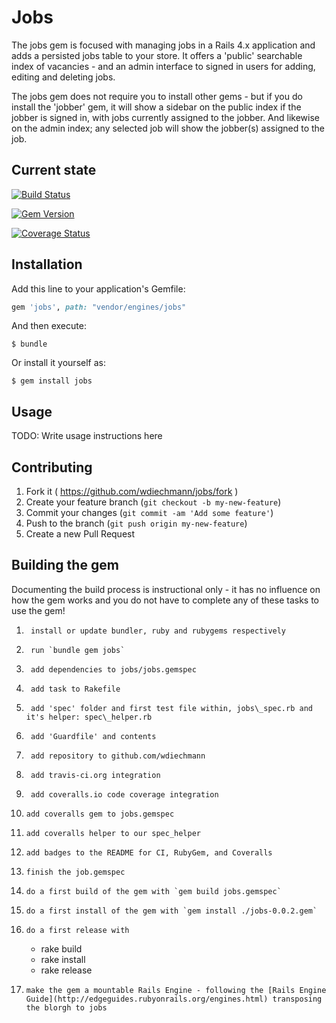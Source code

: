 # Jobs

The jobs gem is focused with managing jobs in a Rails 4.x application and adds a persisted jobs table to your store.
It offers a 'public' searchable index of vacancies - and an admin interface to signed in users for adding, editing and deleting jobs.

The jobs gem does not require you to install other gems - but if you do install the 'jobber' gem, it will show a sidebar on the public
index if the jobber is signed in, with jobs currently assigned to the jobber. And likewise on the admin index; any selected job will show
the jobber(s) assigned to the job.

## Current state

[![Build Status](https://travis-ci.org/wdiechmann/jobs.svg?branch=master)](https://travis-ci.org/wdiechmann/jobs)

[![Gem Version](https://badge.fury.io/rb/jobs.png)](http://badge.fury.io/rb/sinderella)

[![Coverage Status](https://coveralls.io/repos/wdiechmann/jobs/badge.png)](https://coveralls.io/r/wdiechmann/jobs)

## Installation

Add this line to your application's Gemfile:

```ruby
gem 'jobs', path: "vendor/engines/jobs"
```

And then execute:

    $ bundle

Or install it yourself as:

    $ gem install jobs

## Usage

TODO: Write usage instructions here

## Contributing

1. Fork it ( https://github.com/wdiechmann/jobs/fork )
2. Create your feature branch (`git checkout -b my-new-feature`)
3. Commit your changes (`git commit -am 'Add some feature'`)
4. Push to the branch (`git push origin my-new-feature`)
5. Create a new Pull Request

## Building the gem

Documenting the build process is instructional only - it has no influence on how the gem works and you do not have to 
complete any of these tasks to use the gem!

1. 		install or update bundler, ruby and rubygems respectively
2. 		run `bundle gem jobs`
3. 		add dependencies to jobs/jobs.gemspec
4. 		add task to Rakefile
5. 		add 'spec' folder and first test file within, jobs\_spec.rb and it's helper: spec\_helper.rb
6. 		add 'Guardfile' and contents
7. 		add repository to github.com/wdiechmann
8. 		add travis-ci.org integration
9. 		add coveralls.io code coverage integration
10. 	add coveralls gem to jobs.gemspec
11.		add coveralls helper to our spec_helper
12.		add badges to the README for CI, RubyGem, and Coveralls 
13.		finish the job.gemspec
14.		do a first build of the gem with `gem build jobs.gemspec`
15.		do a first install of the gem with `gem install ./jobs-0.0.2.gem`
16.		do a first release with 
	- rake build
	- rake install
	- rake release
17.		make the gem a mountable Rails Engine - following the [Rails Engine Guide](http://edgeguides.rubyonrails.org/engines.html) transposing the blorgh to jobs
